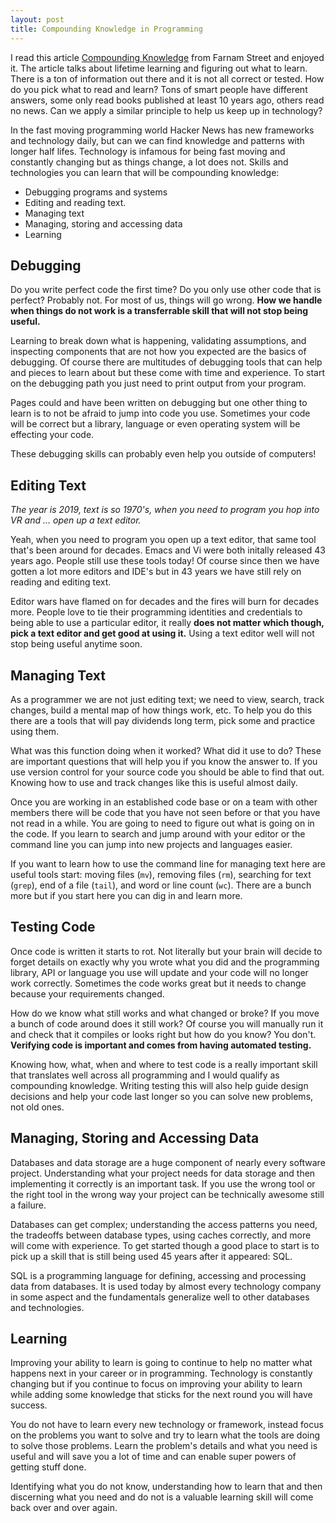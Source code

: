 ```yaml
---
layout: post
title: Compounding Knowledge in Programming
---
```


I read this article [Compounding Knowledge](https://fs.blog/2019/02/compounding-knowledge/)
from Farnam Street and enjoyed it. The article talks about lifetime learning
and figuring out what to learn.  There is a ton of information out there and it
is not all correct or tested.  How do you pick what to read and learn? Tons of
smart people have different answers, some only read books published at
least 10 years ago, others read no news. Can we apply a similar principle to
help us keep up in technology?

In the fast moving programming world Hacker News has new frameworks and
technology daily, but can we can find knowledge and patterns with longer half
lifes. Technology is infamous for being fast moving and constantly changing but
as things change, a lot does not. Skills and technologies you can learn
that will be compounding knowledge:

- Debugging programs and systems
- Editing and reading text.
- Managing text
- Managing, storing and accessing data
- Learning

## Debugging 

Do you write perfect code the first time? Do you only use other code that is
perfect? Probably not. For most of us, things will go wrong. __How we handle
when things do not work is a transferrable skill that will not stop being
useful.__

Learning to break down what is happening, validating assumptions, and
inspecting components that are not how you expected are the basics of debugging.
Of course there are multitudes of debugging tools that can help and pieces to
learn about but these come with time and experience. To start on the debugging
path you just need to print output from your program.

Pages could and have been written on debugging but one other thing to learn is
to not be afraid to jump into code you use. Sometimes your code will be correct
but a library, language or even operating system will be effecting your code.

These debugging skills can probably even help you outside of computers!

## Editing Text

_The year is 2019, text is so 1970's, when you need to program you hop into VR
and ... open up a text editor._

Yeah, when you need to program you open up a text editor, that same tool that's
been around for decades. Emacs and Vi were both initally released 43 years ago.
People still use these tools today! Of course since then we have gotten a lot
more editors and IDE's but in 43 years we have still rely on reading and
editing text. 

Editor wars have flamed on for decades and the fires will burn for decades
more. People love to tie their programming identities and credentials to being
able to use a particular editor, it really __does not matter which though, pick a
text editor and get good at using it.__ Using a text editor well will not stop
being useful anytime soon.

## Managing Text

As a programmer we are not just editing text; we need to view, search, track
changes, build a mental map of how things work, etc. To help you do this there
are a tools that will pay dividends long term, pick some and practice using
them.

What was this function doing when it worked? What did it use to do? These are
important questions that will help you if you know the answer to. If you use
version control for your source code you should be able to find that out.
Knowing how to use and track changes like this is useful almost daily.

Once you are working in an established code base or on a team with other
members there will be code that you have not seen before or that you have not
read in a while. You are going to need to figure out what is going on in the
code. If you learn to search and jump around with your editor or the command
line you can jump into new projects and languages easier.

If you want to learn how to use the command line for managing text here are
useful tools start: moving files (`mv`), removing files (`rm`), searching for
text (`grep`), end of a file (`tail`), and word or line count (`wc`). There are
a bunch more but if you start here you can dig in and learn more.

## Testing Code

Once code is written it starts to rot. Not literally but your brain will 
decide to forget details on exactly why you wrote what you did and the
programming library, API or language you use will update and your code will no
longer work correctly. Sometimes the code works great but it needs to change
because your requirements changed.

How do we know what still works and what changed or broke? If you move a bunch
of code around does it still work? Of course you will manually run it and check
that it compiles or looks right but how do you know? You don't. __Verifying code
is important and comes from having automated testing.__

Knowing how, what, when and where to test code is a really important skill that
translates well across all programming and I would qualify as compounding
knowledge. Writing testing this will also help guide design decisions and help
your code last longer so you can solve new problems, not old ones.

## Managing, Storing and Accessing Data

Databases and data storage are a huge component of nearly every software
project. Understanding what your project needs for data storage and then
implementing it correctly is an important task. If you use the wrong tool or
the right tool in the wrong way your project can be technically awesome still a
failure.

Databases can get complex; understanding the access patterns you need, the
tradeoffs between database types, using caches correctly, and more will come
with experience. To get started though a good place to start is to pick up a
skill that is still being used 45 years after it appeared: SQL.

SQL is a programming language for defining, accessing and processing data from
databases. It is used today by almost every technology company in some aspect
and the fundamentals generalize well to other databases and technologies.

## Learning

Improving your ability to learn is going to continue to help no matter what
happens next in your career or in programming. Technology is constantly
changing but if you continue to focus on improving your ability to learn while
adding some knowledge that sticks for the next round you will have success.

You do not have to learn every new technology or framework, instead focus on
the problems you want to solve and try to learn what the tools are doing to
solve those problems. Learn the problem's details and what you need is useful
and will save you a lot of time and can enable super powers of getting stuff
done.

Identifying what you do not know, understanding how to learn that and then
discerning what you need and do not is a valuable learning skill will come back
over and over again.
